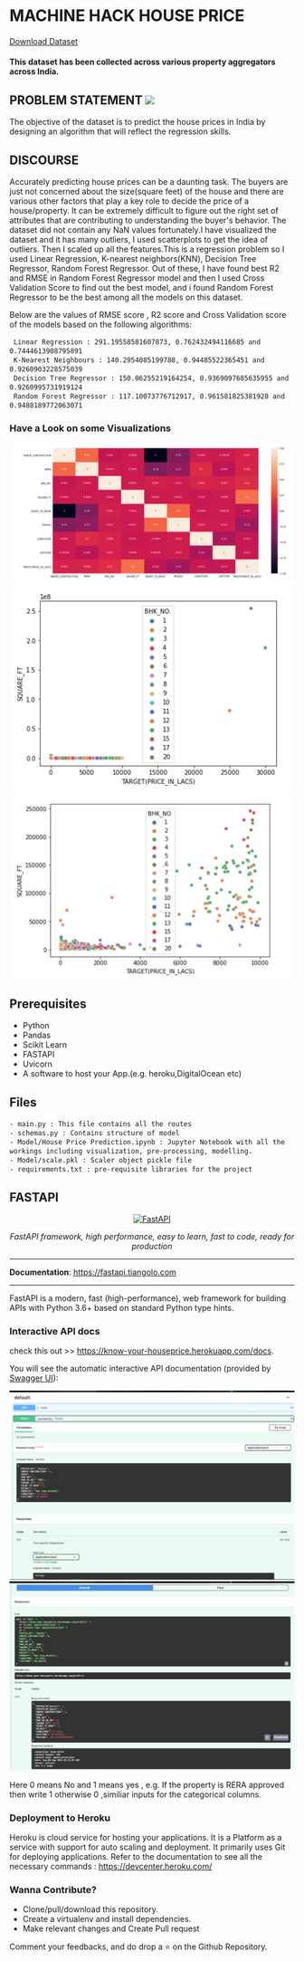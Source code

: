 <h1>MACHINE HACK HOUSE PRICE </h1>

####
[Download Dataset](https://www.kaggle.com/aquib5559/machine-hack-house-price) 
<p><h4>This dataset has been collected across various property aggregators across India.</h4></p>

## PROBLEM STATEMENT  <img src='https://img.shields.io/badge/Dataset-Kaggle-pink'>
<p>The objective of the dataset is to predict the house prices in India by designing an algorithm that will reflect the regression skills.</p>

## DISCOURSE 
Accurately predicting house prices can be a daunting task. The buyers are just not concerned about the size(square feet) of the house and there are various other factors that 
play a key role to decide the price of a house/property. 
It can be extremely difficult to figure out the right set of attributes that are contributing to understanding the buyer's behavior.
The dataset did not contain any NaN values fortunately.I have visualized the dataset and it has many outliers, I used scatterplots to get the idea of outliers. 
Then I scaled up all the features.This is a regression problem so I used Linear Regression, K-nearest neighbors(KNN), Decision Tree Regressor, Random Forest Regressor.
Out of these, I have found best R2 and RMSE in Random Forest Regressor model and then I used Cross Validation Score to find out the best model, and i found 
Random Forest Regressor to be the best among all the models on this dataset.



Below are the values of RMSE score , R2 score and Cross Validation score of the models based on the following algorithms:

````
 Linear Regression : 291.19558581607873, 0.762432494116685 and 0.7444613908795891
 K-Nearest Neighbours : 140.2954085199788, 0.94485522365451 and 0.9260903228575039
 Decision Tree Regressor : 150.06255219164254, 0.9369097685635955 and 0.9260995731919124
 Random Forest Regressor : 117.10073776712917, 0.961581825381928 and 0.9488189772063071
 ````
### Have a Look on some Visualizations

<img src = "Images/HEAT MAP.png">

<img src = "Images/SC PLOT 1.png">

<img src = "Images/SC PLOT 2.png">

## Prerequisites
 - Python
 - Pandas
 - Scikit Learn
 - FASTAPI
 - Uvicorn
 - A software to host your App.(e.g. heroku,DigitalOcean etc)


## Files
```
- main.py : This file contains all the routes
- schemas.py : Contains structure of model
- Model/House Price Prediction.ipynb : Jupyter Notebook with all the workings including visualization, pre-processing, modelling.
- Model/scale.pkl : Scaler object pickle file
- requirements.txt : pre-requisite libraries for the project
```
 
 
 ## FASTAPI
<p align="center">
  <a href="https://fastapi.tiangolo.com"><img src="https://fastapi.tiangolo.com/img/logo-margin/logo-teal.png" alt="FastAPI"></a>
</p>
<p align="center">
    <em>FastAPI framework, high performance, easy to learn, fast to code, ready for production</em>

---

**Documentation**: <a href="https://fastapi.tiangolo.com" target="_blank">https://fastapi.tiangolo.com</a>

---

FastAPI is a modern, fast (high-performance), web framework for building APIs with Python 3.6+ based on standard Python type hints.




### Interactive API docs

check this out >> <a href="https://know-your-houseprice.herokuapp.com/docs" class="external-link" target="_blank">https://know-your-houseprice.herokuapp.com/docs</a>.

You will see the automatic interactive API documentation (provided by <a href="https://github.com/swagger-api/swagger-ui" class="external-link" target="_blank">Swagger UI</a>):

<img src = "Images/API 1.png">
</br>
<img src = "Images/API 2.png">

Here 0 means No and 1 means yes , e.g. If the property is RERA approved then write 1 otherwise 0 ,similiar inputs for the categorical columns.

### Deployment to Heroku 
Heroku is cloud service for hosting your applications. It is a Platform as a service with support for auto scaling and deployment. 
It primarily uses Git for deploying applications.
Refer to the documentation to see all the necessary commands : https://devcenter.heroku.com/


### Wanna Contribute?
- Clone/pull/download this repository.
- Create a virtualenv and install dependencies.
- Make relevant changes and Create Pull request

Comment your feedbacks, and do drop a ⭐ on the Github Repository.
